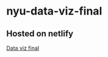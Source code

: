 # nyu-data-viz-final

## Hosted on netlify

[Data viz final](https://62843ed562038b007c9fd5ba--beautiful-snickerdoodle-50dd37.netlify.app/)
